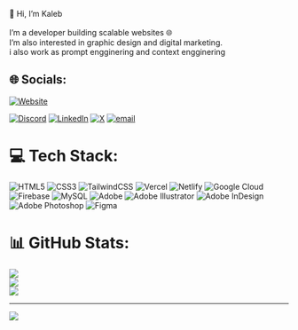   👋 Hi, I’m Kaleb<br><br>I’m a developer building scalable websites 🌐<br>I’m also interested in graphic design and digital marketing.<br>
 i also work as prompt engginering and context engginering  

## 🌐 Socials: 
[![Website](https://img.shields.io/badge/Website-kalebdawit.vercel.app-blue?style=for-the-badge&logo=internet-explorer&logoColor=white)](https://kalebdawit.vercel.app/)

[![Discord](https://img.shields.io/badge/Discord-%237289DA.svg?logo=discord&logoColor=white)](https://discord.gg/https://discord.com/users/1116810198443638874) [![LinkedIn](https://img.shields.io/badge/LinkedIn-%230077B5.svg?logo=linkedin&logoColor=white)](https://linkedin.com/in/www.linkedin.com/in/kaleb-dawit-678b26278) [![X](https://img.shields.io/badge/X-black.svg?logo=X&logoColor=white)](https://x.com/https://x.com/https://twitter.com/kaleb234) [![email](https://img.shields.io/badge/Email-D14836?logo=gmail&logoColor=white)](mailto:kalebdawit2343@gmail.com) 
        
# 💻 Tech Stack:                                                                                                    
![HTML5](https://img.shields.io/badge/html5-%23E34F26.svg?style=for-the-badge&logo=html5&logoColor=white) ![CSS3](https://img.shields.io/badge/css3-%231572B6.svg?style=for-the-badge&logo=css3&logoColor=white) ![TailwindCSS](https://img.shields.io/badge/tailwindcss-%2338B2AC.svg?style=for-the-badge&logo=tailwind-css&logoColor=white) ![Vercel](https://img.shields.io/badge/vercel-%23000000.svg?style=for-the-badge&logo=vercel&logoColor=white) ![Netlify](https://img.shields.io/badge/netlify-%23000000.svg?style=for-the-badge&logo=netlify&logoColor=#00C7B7) ![Google Cloud](https://img.shields.io/badge/GoogleCloud-%234285F4.svg?style=for-the-badge&logo=google-cloud&logoColor=white) ![Firebase](https://img.shields.io/badge/firebase-a08021?style=for-the-badge&logo=firebase&logoColor=ffcd34) ![MySQL](https://img.shields.io/badge/mysql-4479A1.svg?style=for-the-badge&logo=mysql&logoColor=white)  ![Adobe](https://img.shields.io/badge/adobe-%23FF0000.svg?style=for-the-badge&logo=adobe&logoColor=white) ![Adobe Illustrator](https://img.shields.io/badge/adobe%20illustrator-%23FF9A00.svg?style=for-the-badge&logo=adobe%20illustrator&logoColor=white) ![Adobe InDesign](https://img.shields.io/badge/Adobe%20InDesign-49021F?style=for-the-badge&logo=adobeindesign&logoColor=FF3366) ![Adobe Photoshop](https://img.shields.io/badge/adobe%20photoshop-%2331A8FF.svg?style=for-the-badge&logo=adobe%20photoshop&logoColor=white) ![Figma](https://img.shields.io/badge/figma-%23F24E1E.svg?style=for-the-badge&logo=figma&logoColor=white)
# 📊 GitHub Stats:
![](https://github-readme-stats.vercel.app/api?username=kaleb2343&theme=blue_navy&hide_border=false&include_all_commits=false&count_private=false)<br/>
![](https://nirzak-streak-stats.vercel.app/?user=kaleb2343&theme=blue_navy&hide_border=false)<br/>
![](https://github-readme-stats.vercel.app/api/top-langs/?username=kaleb2343&theme=blue_navy&hide_border=false&include_all_commits=false&count_private=false&layout=compact)

---
[![](https://visitcount.itsvg.in/api?id=kaleb2343&icon=0&color=0)](https://visitcount.itsvg.in)

<!-- Proudly created with GPRM ( https://gprm.itsvg.in ) -->
                                                                                                                                                                                        